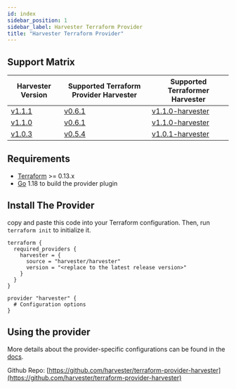 ```yaml
---
id: index
sidebar_position: 1
sidebar_label: Harvester Terraform Provider
title: "Harvester Terraform Provider"
---
```


## Support Matrix

| Harvester Version                                                    | Supported Terraform Provider Harvester                                                  | Supported Terraformer Harvester                                                            |
|----------------------------------------------------------------------|-----------------------------------------------------------------------------------------| ------------------------------------------------------------------------------------------ |
| [v1.1.1](https://github.com/harvester/harvester/releases/tag/v1.1.1) | [v0.6.1](https://github.com/harvester/terraform-provider-harvester/releases/tag/v0.6.1) | [v1.1.0-harvester](https://github.com/harvester/terraformer/releases/tag/v1.1.0-harvester) |
| [v1.1.0](https://github.com/harvester/harvester/releases/tag/v1.1.0) | [v0.6.1](https://github.com/harvester/terraform-provider-harvester/releases/tag/v0.6.1) | [v1.1.0-harvester](https://github.com/harvester/terraformer/releases/tag/v1.1.0-harvester) |
| [v1.0.3](https://github.com/harvester/harvester/releases/tag/v1.0.3) | [v0.5.4](https://github.com/harvester/terraform-provider-harvester/releases/tag/v0.5.4) | [v1.0.1-harvester](https://github.com/harvester/terraformer/releases/tag/v1.0.1-harvester) |

## Requirements

- [Terraform](https://www.terraform.io/downloads.html) >= 0.13.x
- [Go](https://golang.org/doc/install) 1.18 to build the provider plugin

## Install The Provider

copy and paste this code into your Terraform configuration. Then, run `terraform init` to initialize it.
```hcl
terraform {
  required_providers {
    harvester = {
      source = "harvester/harvester"
      version = "<replace to the latest release version>"
    }
  }
}

provider "harvester" {
  # Configuration options
}
```

## Using the provider

More details about the provider-specific configurations can be found in the [docs](https://registry.terraform.io/providers/harvester/harvester/latest/docs).

Github Repo: [https://github.com/harvester/terraform-provider-harvester](https://github.com/harvester/terraform-provider-harvester)